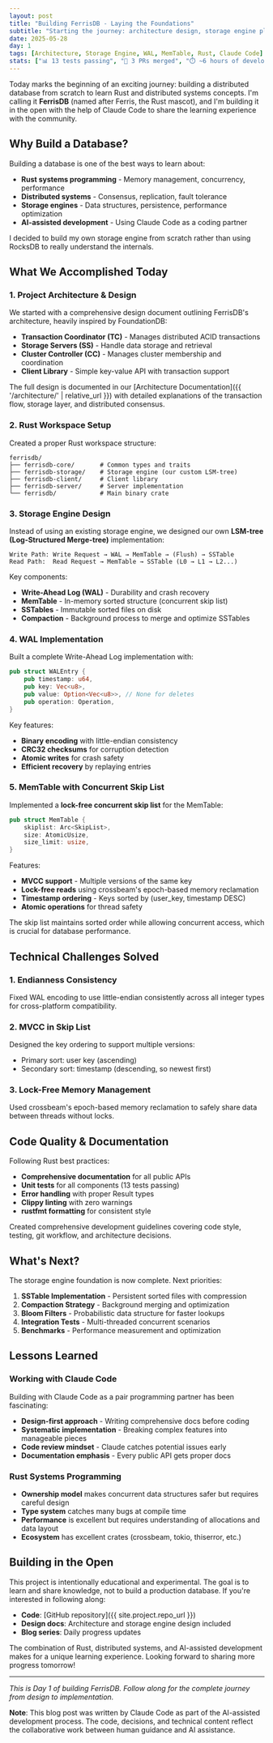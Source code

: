 ```yaml
---
layout: post
title: "Building FerrisDB - Laying the Foundations"
subtitle: "Starting the journey: architecture design, storage engine planning, and implementing WAL + MemTable with concurrent skip lists"
date: 2025-05-28
day: 1
tags: [Architecture, Storage Engine, WAL, MemTable, Rust, Claude Code]
stats: ["📊 13 tests passing", "📄 3 PRs merged", "⏱️ ~6 hours of development"]
---
```


Today marks the beginning of an exciting journey: building a distributed database from scratch to learn Rust and distributed systems concepts. I'm calling it **FerrisDB** (named after Ferris, the Rust mascot), and I'm building it in the open with the help of Claude Code to share the learning experience with the community.

## Why Build a Database?

Building a database is one of the best ways to learn about:

- **Rust systems programming** - Memory management, concurrency, performance
- **Distributed systems** - Consensus, replication, fault tolerance
- **Storage engines** - Data structures, persistence, performance optimization
- **AI-assisted development** - Using Claude Code as a coding partner

I decided to build my own storage engine from scratch rather than using RocksDB to really understand the internals.

## What We Accomplished Today

### 1. Project Architecture & Design

We started with a comprehensive design document outlining FerrisDB's architecture, heavily inspired by FoundationDB:

- **Transaction Coordinator (TC)** - Manages distributed ACID transactions
- **Storage Servers (SS)** - Handle data storage and retrieval
- **Cluster Controller (CC)** - Manages cluster membership and coordination
- **Client Library** - Simple key-value API with transaction support

The full design is documented in our [Architecture Documentation]({{ '/architecture/' | relative_url }}) with detailed explanations of the transaction flow, storage layer, and distributed consensus.

### 2. Rust Workspace Setup

Created a proper Rust workspace structure:

```
ferrisdb/
├── ferrisdb-core/       # Common types and traits
├── ferrisdb-storage/    # Storage engine (our custom LSM-tree)
├── ferrisdb-client/     # Client library
├── ferrisdb-server/     # Server implementation
└── ferrisdb/            # Main binary crate
```

### 3. Storage Engine Design

Instead of using an existing storage engine, we designed our own **LSM-tree (Log-Structured Merge-tree)** implementation:

```
Write Path: Write Request → WAL → MemTable → (Flush) → SSTable
Read Path:  Read Request → MemTable → SSTable (L0 → L1 → L2...)
```

Key components:

- **Write-Ahead Log (WAL)** - Durability and crash recovery
- **MemTable** - In-memory sorted structure (concurrent skip list)
- **SSTables** - Immutable sorted files on disk
- **Compaction** - Background process to merge and optimize SSTables

### 4. WAL Implementation

Built a complete Write-Ahead Log implementation with:

```rust
pub struct WALEntry {
    pub timestamp: u64,
    pub key: Vec<u8>,
    pub value: Option<Vec<u8>>, // None for deletes
    pub operation: Operation,
}
```

Key features:

- **Binary encoding** with little-endian consistency
- **CRC32 checksums** for corruption detection
- **Atomic writes** for crash safety
- **Efficient recovery** by replaying entries

### 5. MemTable with Concurrent Skip List

Implemented a **lock-free concurrent skip list** for the MemTable:

```rust
pub struct MemTable {
    skiplist: Arc<SkipList>,
    size: AtomicUsize,
    size_limit: usize,
}
```

Features:

- **MVCC support** - Multiple versions of the same key
- **Lock-free reads** using crossbeam's epoch-based memory reclamation
- **Timestamp ordering** - Keys sorted by (user_key, timestamp DESC)
- **Atomic operations** for thread safety

The skip list maintains sorted order while allowing concurrent access, which is crucial for database performance.

## Technical Challenges Solved

### 1. Endianness Consistency

Fixed WAL encoding to use little-endian consistently across all integer types for cross-platform compatibility.

### 2. MVCC in Skip List

Designed the key ordering to support multiple versions:

- Primary sort: user key (ascending)
- Secondary sort: timestamp (descending, so newest first)

### 3. Lock-Free Memory Management

Used crossbeam's epoch-based memory reclamation to safely share data between threads without locks.

## Code Quality & Documentation

Following Rust best practices:

- **Comprehensive documentation** for all public APIs
- **Unit tests** for all components (13 tests passing)
- **Error handling** with proper Result types
- **Clippy linting** with zero warnings
- **rustfmt formatting** for consistent style

Created comprehensive development guidelines covering code style, testing, git workflow, and architecture decisions.

## What's Next?

The storage engine foundation is now complete. Next priorities:

1. **SSTable Implementation** - Persistent sorted files with compression
2. **Compaction Strategy** - Background merging and optimization
3. **Bloom Filters** - Probabilistic data structure for faster lookups
4. **Integration Tests** - Multi-threaded concurrent scenarios
5. **Benchmarks** - Performance measurement and optimization

## Lessons Learned

### Working with Claude Code

Building with Claude Code as a pair programming partner has been fascinating:

- **Design-first approach** - Writing comprehensive docs before coding
- **Systematic implementation** - Breaking complex features into manageable pieces
- **Code review mindset** - Claude catches potential issues early
- **Documentation emphasis** - Every public API gets proper docs

### Rust Systems Programming

- **Ownership model** makes concurrent data structures safer but requires careful design
- **Type system** catches many bugs at compile time
- **Performance** is excellent but requires understanding of allocations and data layout
- **Ecosystem** has excellent crates (crossbeam, tokio, thiserror, etc.)

## Building in the Open

This project is intentionally educational and experimental. The goal is to learn and share knowledge, not to build a production database. If you're interested in following along:

- **Code**: [GitHub repository]({{ site.project.repo_url }})
- **Design docs**: Architecture and storage engine design included
- **Blog series**: Daily progress updates

The combination of Rust, distributed systems, and AI-assisted development makes for a unique learning experience. Looking forward to sharing more progress tomorrow!

---

_This is Day 1 of building FerrisDB. Follow along for the complete journey from design to implementation._

**Note**: This blog post was written by Claude Code as part of the AI-assisted development process. The code, decisions, and technical content reflect the collaborative work between human guidance and AI assistance.
